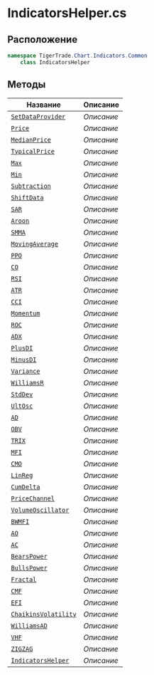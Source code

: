 
# IndicatorsHelper.cs
## Расположение
```csharp
namespace TigerTrade.Chart.Indicators.Common  
    class IndicatorsHelper
```

## Методы
| Название | Описание |
| --- | --- |
| [`SetDataProvider`](./metody/SetDataProvider.md) | *Описание* |
| [`Price`](./metody/Price.md) | *Описание* |
| [`MedianPrice`](./metody/MedianPrice.md) | *Описание* |
| [`TypicalPrice`](./metody/TypicalPrice.md) | *Описание* |
| [`Max`](./metody/Max.md) | *Описание* |
| [`Min`](./metody/Min.md) | *Описание* |
| [`Subtraction`](./metody/Subtraction.md) | *Описание* |
| [`ShiftData`](./metody/ShiftData.md) | *Описание* |
| [`SAR`](./metody/SAR.md) | *Описание* |
| [`Aroon`](./metody/Aroon.md) | *Описание* |
| [`SMMA`](./metody/SMMA.md) | *Описание* |
| [`MovingAverage`](./metody/MovingAverage.md) | *Описание* |
| [`PPO`](./metody/PPO.md) | *Описание* |
| [`CO`](./metody/CO.md) | *Описание* |
| [`RSI`](./metody/RSI.md) | *Описание* |
| [`ATR`](./metody/ATR.md) | *Описание* |
| [`CCI`](./metody/CCI.md) | *Описание* |
| [`Momentum`](./metody/Momentum.md) | *Описание* |
| [`ROC`](./metody/ROC.md) | *Описание* |
| [`ADX`](./metody/ADX.md) | *Описание* |
| [`PlusDI`](./metody/PlusDI.md) | *Описание* |
| [`MinusDI`](./metody/MinusDI.md) | *Описание* |
| [`Variance`](./metody/Variance.md) | *Описание* |
| [`WilliamsR`](./metody/WilliamsR.md) | *Описание* |
| [`StdDev`](./metody/StdDev.md) | *Описание* |
| [`UltOsc`](./metody/UltOsc.md) | *Описание* |
| [`AD`](./metody/AD.md) | *Описание* |
| [`OBV`](./metody/OBV.md) | *Описание* |
| [`TRIX`](./metody/TRIX.md) | *Описание* |
| [`MFI`](./metody/MFI.md) | *Описание* |
| [`CMO`](./metody/CMO.md) | *Описание* |
| [`LinReg`](./metody/LinReg.md) | *Описание* |
| [`CumDelta`](./metody/CumDelta.md) | *Описание* |
| [`PriceChannel`](./metody/PriceChannel.md) | *Описание* |
| [`VolumeOscillator`](./metody/VolumeOscillator.md) | *Описание* |
| [`BWMFI`](./metody/BWMFI.md) | *Описание* |
| [`AO`](./metody/AO.md) | *Описание* |
| [`AC`](./metody/AC.md) | *Описание* |
| [`BearsPower`](./metody/BearsPower.md) | *Описание* |
| [`BullsPower`](./metody/BullsPower.md) | *Описание* |
| [`Fractal`](./metody/Fractal.md) | *Описание* |
| [`CMF`](./metody/CMF.md) | *Описание* |
| [`EFI`](./metody/EFI.md) | *Описание* |
| [`ChaikinsVolatility`](./metody/ChaikinsVolatility.md) | *Описание* |
| [`WilliamsAD`](./metody/WilliamsAD.md) | *Описание* |
| [`VHF`](./metody/VHF.md) | *Описание* |
| [`ZIGZAG`](./metody/ZIGZAG.md) | *Описание* |
| [`IndicatorsHelper`](./metody/IndicatorsHelper.md) | *Описание* |
